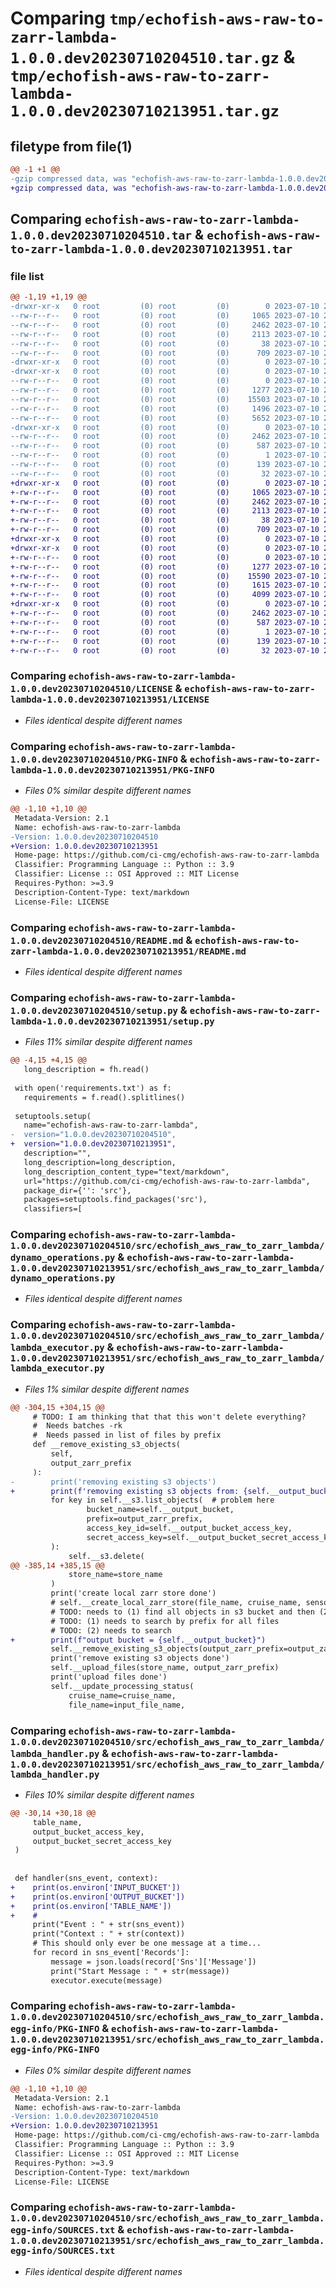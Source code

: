 # Comparing `tmp/echofish-aws-raw-to-zarr-lambda-1.0.0.dev20230710204510.tar.gz` & `tmp/echofish-aws-raw-to-zarr-lambda-1.0.0.dev20230710213951.tar.gz`

## filetype from file(1)

```diff
@@ -1 +1 @@
-gzip compressed data, was "echofish-aws-raw-to-zarr-lambda-1.0.0.dev20230710204510.tar", last modified: Mon Jul 10 20:46:16 2023, max compression
+gzip compressed data, was "echofish-aws-raw-to-zarr-lambda-1.0.0.dev20230710213951.tar", last modified: Mon Jul 10 21:40:54 2023, max compression
```

## Comparing `echofish-aws-raw-to-zarr-lambda-1.0.0.dev20230710204510.tar` & `echofish-aws-raw-to-zarr-lambda-1.0.0.dev20230710213951.tar`

### file list

```diff
@@ -1,19 +1,19 @@
-drwxr-xr-x   0 root         (0) root         (0)        0 2023-07-10 20:46:16.172060 echofish-aws-raw-to-zarr-lambda-1.0.0.dev20230710204510/
--rw-r--r--   0 root         (0) root         (0)     1065 2023-07-10 20:45:05.000000 echofish-aws-raw-to-zarr-lambda-1.0.0.dev20230710204510/LICENSE
--rw-r--r--   0 root         (0) root         (0)     2462 2023-07-10 20:46:16.172060 echofish-aws-raw-to-zarr-lambda-1.0.0.dev20230710204510/PKG-INFO
--rw-r--r--   0 root         (0) root         (0)     2113 2023-07-10 20:45:05.000000 echofish-aws-raw-to-zarr-lambda-1.0.0.dev20230710204510/README.md
--rw-r--r--   0 root         (0) root         (0)       38 2023-07-10 20:46:16.172060 echofish-aws-raw-to-zarr-lambda-1.0.0.dev20230710204510/setup.cfg
--rw-r--r--   0 root         (0) root         (0)      709 2023-07-10 20:46:11.000000 echofish-aws-raw-to-zarr-lambda-1.0.0.dev20230710204510/setup.py
-drwxr-xr-x   0 root         (0) root         (0)        0 2023-07-10 20:46:16.168060 echofish-aws-raw-to-zarr-lambda-1.0.0.dev20230710204510/src/
-drwxr-xr-x   0 root         (0) root         (0)        0 2023-07-10 20:46:16.172060 echofish-aws-raw-to-zarr-lambda-1.0.0.dev20230710204510/src/echofish_aws_raw_to_zarr_lambda/
--rw-r--r--   0 root         (0) root         (0)        0 2023-07-10 20:45:05.000000 echofish-aws-raw-to-zarr-lambda-1.0.0.dev20230710204510/src/echofish_aws_raw_to_zarr_lambda/__init__.py
--rw-r--r--   0 root         (0) root         (0)     1277 2023-07-10 20:45:05.000000 echofish-aws-raw-to-zarr-lambda-1.0.0.dev20230710204510/src/echofish_aws_raw_to_zarr_lambda/dynamo_operations.py
--rw-r--r--   0 root         (0) root         (0)    15503 2023-07-10 20:45:05.000000 echofish-aws-raw-to-zarr-lambda-1.0.0.dev20230710204510/src/echofish_aws_raw_to_zarr_lambda/lambda_executor.py
--rw-r--r--   0 root         (0) root         (0)     1496 2023-07-10 20:45:05.000000 echofish-aws-raw-to-zarr-lambda-1.0.0.dev20230710204510/src/echofish_aws_raw_to_zarr_lambda/lambda_handler.py
--rw-r--r--   0 root         (0) root         (0)     5652 2023-07-10 20:45:05.000000 echofish-aws-raw-to-zarr-lambda-1.0.0.dev20230710204510/src/echofish_aws_raw_to_zarr_lambda/s3_operations.py
-drwxr-xr-x   0 root         (0) root         (0)        0 2023-07-10 20:46:16.172060 echofish-aws-raw-to-zarr-lambda-1.0.0.dev20230710204510/src/echofish_aws_raw_to_zarr_lambda.egg-info/
--rw-r--r--   0 root         (0) root         (0)     2462 2023-07-10 20:46:16.000000 echofish-aws-raw-to-zarr-lambda-1.0.0.dev20230710204510/src/echofish_aws_raw_to_zarr_lambda.egg-info/PKG-INFO
--rw-r--r--   0 root         (0) root         (0)      587 2023-07-10 20:46:16.000000 echofish-aws-raw-to-zarr-lambda-1.0.0.dev20230710204510/src/echofish_aws_raw_to_zarr_lambda.egg-info/SOURCES.txt
--rw-r--r--   0 root         (0) root         (0)        1 2023-07-10 20:46:16.000000 echofish-aws-raw-to-zarr-lambda-1.0.0.dev20230710204510/src/echofish_aws_raw_to_zarr_lambda.egg-info/dependency_links.txt
--rw-r--r--   0 root         (0) root         (0)      139 2023-07-10 20:46:16.000000 echofish-aws-raw-to-zarr-lambda-1.0.0.dev20230710204510/src/echofish_aws_raw_to_zarr_lambda.egg-info/requires.txt
--rw-r--r--   0 root         (0) root         (0)       32 2023-07-10 20:46:16.000000 echofish-aws-raw-to-zarr-lambda-1.0.0.dev20230710204510/src/echofish_aws_raw_to_zarr_lambda.egg-info/top_level.txt
+drwxr-xr-x   0 root         (0) root         (0)        0 2023-07-10 21:40:54.191064 echofish-aws-raw-to-zarr-lambda-1.0.0.dev20230710213951/
+-rw-r--r--   0 root         (0) root         (0)     1065 2023-07-10 21:39:46.000000 echofish-aws-raw-to-zarr-lambda-1.0.0.dev20230710213951/LICENSE
+-rw-r--r--   0 root         (0) root         (0)     2462 2023-07-10 21:40:54.191064 echofish-aws-raw-to-zarr-lambda-1.0.0.dev20230710213951/PKG-INFO
+-rw-r--r--   0 root         (0) root         (0)     2113 2023-07-10 21:39:46.000000 echofish-aws-raw-to-zarr-lambda-1.0.0.dev20230710213951/README.md
+-rw-r--r--   0 root         (0) root         (0)       38 2023-07-10 21:40:54.191064 echofish-aws-raw-to-zarr-lambda-1.0.0.dev20230710213951/setup.cfg
+-rw-r--r--   0 root         (0) root         (0)      709 2023-07-10 21:40:49.000000 echofish-aws-raw-to-zarr-lambda-1.0.0.dev20230710213951/setup.py
+drwxr-xr-x   0 root         (0) root         (0)        0 2023-07-10 21:40:54.187063 echofish-aws-raw-to-zarr-lambda-1.0.0.dev20230710213951/src/
+drwxr-xr-x   0 root         (0) root         (0)        0 2023-07-10 21:40:54.187063 echofish-aws-raw-to-zarr-lambda-1.0.0.dev20230710213951/src/echofish_aws_raw_to_zarr_lambda/
+-rw-r--r--   0 root         (0) root         (0)        0 2023-07-10 21:39:46.000000 echofish-aws-raw-to-zarr-lambda-1.0.0.dev20230710213951/src/echofish_aws_raw_to_zarr_lambda/__init__.py
+-rw-r--r--   0 root         (0) root         (0)     1277 2023-07-10 21:39:46.000000 echofish-aws-raw-to-zarr-lambda-1.0.0.dev20230710213951/src/echofish_aws_raw_to_zarr_lambda/dynamo_operations.py
+-rw-r--r--   0 root         (0) root         (0)    15590 2023-07-10 21:39:46.000000 echofish-aws-raw-to-zarr-lambda-1.0.0.dev20230710213951/src/echofish_aws_raw_to_zarr_lambda/lambda_executor.py
+-rw-r--r--   0 root         (0) root         (0)     1615 2023-07-10 21:39:46.000000 echofish-aws-raw-to-zarr-lambda-1.0.0.dev20230710213951/src/echofish_aws_raw_to_zarr_lambda/lambda_handler.py
+-rw-r--r--   0 root         (0) root         (0)     4099 2023-07-10 21:39:46.000000 echofish-aws-raw-to-zarr-lambda-1.0.0.dev20230710213951/src/echofish_aws_raw_to_zarr_lambda/s3_operations.py
+drwxr-xr-x   0 root         (0) root         (0)        0 2023-07-10 21:40:54.191064 echofish-aws-raw-to-zarr-lambda-1.0.0.dev20230710213951/src/echofish_aws_raw_to_zarr_lambda.egg-info/
+-rw-r--r--   0 root         (0) root         (0)     2462 2023-07-10 21:40:54.000000 echofish-aws-raw-to-zarr-lambda-1.0.0.dev20230710213951/src/echofish_aws_raw_to_zarr_lambda.egg-info/PKG-INFO
+-rw-r--r--   0 root         (0) root         (0)      587 2023-07-10 21:40:54.000000 echofish-aws-raw-to-zarr-lambda-1.0.0.dev20230710213951/src/echofish_aws_raw_to_zarr_lambda.egg-info/SOURCES.txt
+-rw-r--r--   0 root         (0) root         (0)        1 2023-07-10 21:40:54.000000 echofish-aws-raw-to-zarr-lambda-1.0.0.dev20230710213951/src/echofish_aws_raw_to_zarr_lambda.egg-info/dependency_links.txt
+-rw-r--r--   0 root         (0) root         (0)      139 2023-07-10 21:40:54.000000 echofish-aws-raw-to-zarr-lambda-1.0.0.dev20230710213951/src/echofish_aws_raw_to_zarr_lambda.egg-info/requires.txt
+-rw-r--r--   0 root         (0) root         (0)       32 2023-07-10 21:40:54.000000 echofish-aws-raw-to-zarr-lambda-1.0.0.dev20230710213951/src/echofish_aws_raw_to_zarr_lambda.egg-info/top_level.txt
```

### Comparing `echofish-aws-raw-to-zarr-lambda-1.0.0.dev20230710204510/LICENSE` & `echofish-aws-raw-to-zarr-lambda-1.0.0.dev20230710213951/LICENSE`

 * *Files identical despite different names*

### Comparing `echofish-aws-raw-to-zarr-lambda-1.0.0.dev20230710204510/PKG-INFO` & `echofish-aws-raw-to-zarr-lambda-1.0.0.dev20230710213951/PKG-INFO`

 * *Files 0% similar despite different names*

```diff
@@ -1,10 +1,10 @@
 Metadata-Version: 2.1
 Name: echofish-aws-raw-to-zarr-lambda
-Version: 1.0.0.dev20230710204510
+Version: 1.0.0.dev20230710213951
 Home-page: https://github.com/ci-cmg/echofish-aws-raw-to-zarr-lambda
 Classifier: Programming Language :: Python :: 3.9
 Classifier: License :: OSI Approved :: MIT License
 Requires-Python: >=3.9
 Description-Content-Type: text/markdown
 License-File: LICENSE
```

### Comparing `echofish-aws-raw-to-zarr-lambda-1.0.0.dev20230710204510/README.md` & `echofish-aws-raw-to-zarr-lambda-1.0.0.dev20230710213951/README.md`

 * *Files identical despite different names*

### Comparing `echofish-aws-raw-to-zarr-lambda-1.0.0.dev20230710204510/setup.py` & `echofish-aws-raw-to-zarr-lambda-1.0.0.dev20230710213951/setup.py`

 * *Files 11% similar despite different names*

```diff
@@ -4,15 +4,15 @@
   long_description = fh.read()
 
 with open('requirements.txt') as f:
   requirements = f.read().splitlines()
 
 setuptools.setup(
   name="echofish-aws-raw-to-zarr-lambda",
-  version="1.0.0.dev20230710204510",
+  version="1.0.0.dev20230710213951",
   description="",
   long_description=long_description,
   long_description_content_type="text/markdown",
   url="https://github.com/ci-cmg/echofish-aws-raw-to-zarr-lambda",
   package_dir={'': 'src'},
   packages=setuptools.find_packages('src'),
   classifiers=[
```

### Comparing `echofish-aws-raw-to-zarr-lambda-1.0.0.dev20230710204510/src/echofish_aws_raw_to_zarr_lambda/dynamo_operations.py` & `echofish-aws-raw-to-zarr-lambda-1.0.0.dev20230710213951/src/echofish_aws_raw_to_zarr_lambda/dynamo_operations.py`

 * *Files identical despite different names*

### Comparing `echofish-aws-raw-to-zarr-lambda-1.0.0.dev20230710204510/src/echofish_aws_raw_to_zarr_lambda/lambda_executor.py` & `echofish-aws-raw-to-zarr-lambda-1.0.0.dev20230710213951/src/echofish_aws_raw_to_zarr_lambda/lambda_executor.py`

 * *Files 1% similar despite different names*

```diff
@@ -304,15 +304,15 @@
     # TODO: I am thinking that that this won't delete everything?
     #  Needs batches -rk
     #  Needs passed in list of files by prefix
     def __remove_existing_s3_objects(
         self,
         output_zarr_prefix
     ):
-        print('removing existing s3 objects')
+        print(f'removing existing s3 objects from: {self.__output_bucket}')
         for key in self.__s3.list_objects(  # problem here
                 bucket_name=self.__output_bucket,
                 prefix=output_zarr_prefix,
                 access_key_id=self.__output_bucket_access_key,
                 secret_access_key=self.__output_bucket_secret_access_key
         ):
             self.__s3.delete(
@@ -385,14 +385,15 @@
             store_name=store_name
         )
         print('create local zarr store done')
         # self.__create_local_zarr_store(file_name, cruise_name, sensor_name, output_zarr_prefix, store_name)
         # TODO: needs to (1) find all objects in s3 bucket and then (2) delete those files in batches
         # TODO: (1) needs to search by prefix for all files
         # TODO: (2) needs to search
+        print(f"output bucket = {self.__output_bucket}")
         self.__remove_existing_s3_objects(output_zarr_prefix=output_zarr_prefix)
         print('remove existing s3 objects done')
         self.__upload_files(store_name, output_zarr_prefix)
         print('upload files done')
         self.__update_processing_status(
             cruise_name=cruise_name,
             file_name=input_file_name,
```

### Comparing `echofish-aws-raw-to-zarr-lambda-1.0.0.dev20230710204510/src/echofish_aws_raw_to_zarr_lambda/lambda_handler.py` & `echofish-aws-raw-to-zarr-lambda-1.0.0.dev20230710213951/src/echofish_aws_raw_to_zarr_lambda/lambda_handler.py`

 * *Files 10% similar despite different names*

```diff
@@ -30,14 +30,18 @@
     table_name,
     output_bucket_access_key,
     output_bucket_secret_access_key
 )
 
 
 def handler(sns_event, context):
+    print(os.environ['INPUT_BUCKET'])
+    print(os.environ['OUTPUT_BUCKET'])
+    print(os.environ['TABLE_NAME'])
+    #
     print("Event : " + str(sns_event))
     print("Context : " + str(context))
     # This should only ever be one message at a time...
     for record in sns_event['Records']:
         message = json.loads(record['Sns']['Message'])
         print("Start Message : " + str(message))
         executor.execute(message)
```

### Comparing `echofish-aws-raw-to-zarr-lambda-1.0.0.dev20230710204510/src/echofish_aws_raw_to_zarr_lambda.egg-info/PKG-INFO` & `echofish-aws-raw-to-zarr-lambda-1.0.0.dev20230710213951/src/echofish_aws_raw_to_zarr_lambda.egg-info/PKG-INFO`

 * *Files 0% similar despite different names*

```diff
@@ -1,10 +1,10 @@
 Metadata-Version: 2.1
 Name: echofish-aws-raw-to-zarr-lambda
-Version: 1.0.0.dev20230710204510
+Version: 1.0.0.dev20230710213951
 Home-page: https://github.com/ci-cmg/echofish-aws-raw-to-zarr-lambda
 Classifier: Programming Language :: Python :: 3.9
 Classifier: License :: OSI Approved :: MIT License
 Requires-Python: >=3.9
 Description-Content-Type: text/markdown
 License-File: LICENSE
```

### Comparing `echofish-aws-raw-to-zarr-lambda-1.0.0.dev20230710204510/src/echofish_aws_raw_to_zarr_lambda.egg-info/SOURCES.txt` & `echofish-aws-raw-to-zarr-lambda-1.0.0.dev20230710213951/src/echofish_aws_raw_to_zarr_lambda.egg-info/SOURCES.txt`

 * *Files identical despite different names*

